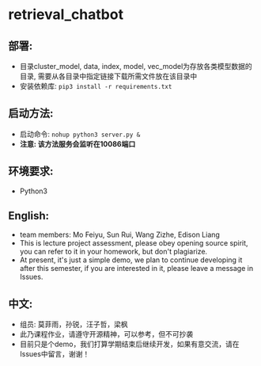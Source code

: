 # retrieval_chatbot

## 部署:
* 目录cluster_model, data, index, model, vec_model为存放各类模型数据的目录, 需要从各目录中指定链接下载所需文件放在该目录中
* 安装依赖库: `pip3 install -r requirements.txt`

## 启动方法:
* 启动命令: `nohup python3 server.py &`
* **注意: 该方法服务会监听在10086端口**

## 环境要求:
* Python3

## English:
* team members: Mo Feiyu, Sun Rui, Wang Zizhe, Edison Liang
* This is lecture project assessment, please obey opening source spirit, you can refer to it in your homework, but don't plagiarize. 
* At present, it's just a simple demo, we plan to continue developing it after this semester, if you are interested in it, please leave a message in Issues.

## 中文:
* 组员: 莫菲雨，孙锐，汪子哲，梁枫
* 此乃课程作业，请遵守开源精神，可以参考，但不可抄袭
* 目前只是个demo，我们打算学期结束后继续开发，如果有意交流，请在Issues中留言，谢谢！